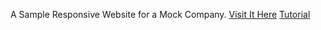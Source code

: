 A Sample Responsive Website for a Mock Company.
[Visit It Here](https://joshwill221.github.io/AcmeMockSite/index.html)
[Tutorial](https://www.youtube.com/watch?v=Wm6CUkswsNw)
